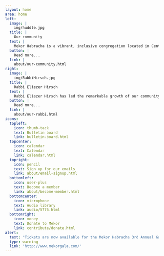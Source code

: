 ```yaml
---
layout: home
area: home
left:
  image: |
    img/huddle.jpg
  title: |
    Our community
  text: |
    Mekor Habracha is a vibrant, inclusive congregation located in Center City, Philadelphia. We have a diverse membership from all across the city. Jews of all ages and religious backgrounds are always welcome to participate in Mekor’s activities and Orthodox services.
  button: |
    Read more...
  link: |
    about/our-community.html
right:
  image: |
    img/RabbiHirsch.jpg
  title: |
    Rabbi Eliezer Hirsch
  text: |
    Rabbi Eliezer Hirsch has led the remarkable growth of our community since its inception. In his sermons and classes, he connects the lessons of the Torah portion and Jewish holidays with insights for everyday life, emphasizing the Torah’s eternal relevance for Jews of all backgrounds.
  button: |
    Read more...
  link: |
    about/our-rabbi.html
icons:
  topleft:
    icon: thumb-tack
    text: Bulletin board
    link: bulletin-board.html
  topcenter:
    icon: calendar
    text: Calendar
    link: calendar.html
  topright:
    icon: pencil
    text: Sign up for our emails
    link: about/email-signup.html
  bottomleft:
    icon: user-plus
    text: Become a member
    link: about/become-member.html
  bottomcenter:
    icon: microphone
    text: Audio library
    link: audio/5776.html
  bottomright:
    icon: money
    text: Donate to Mekor
    link: contribute/donate.html
alert:
  text: "Tickets are now available for the Mekor Habracha 3rd Annual Gala on Sunday, December 17 at WHYY..." 
  type: warning
  link: 'http://www.mekorgala.com/'
---
```


